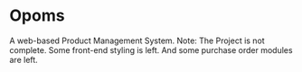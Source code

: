 # Opoms
A web-based Product Management System.
Note: The Project is not complete. Some front-end styling is left. And some purchase order modules are left. 
